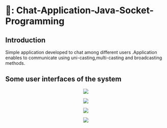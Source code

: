 # 📲: Chat-Application-Java-Socket-Programming

## Introduction

Simple application developed to chat among different users .Application enables to communicate using uni-casting,multi-casting and broadcasting methods.


## Some user interfaces of the system


 <p align="middle">
  <img src="../master/ui-images/UI1.PNG"/>
 </p>
 
  <p align="middle">
  <img src="../master/ui-images/UI2.PNG"/>
 </p>
 
 
  <p align="middle">
  <img src="../master/ui-images/UI3.PNG"/>
 </p>
 
  <p align="middle">
  <img src="../master/ui-images/UI4.PNG"/>
 </p>
 
 
 
